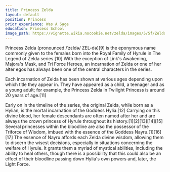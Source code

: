 ```yaml
---
title: Princess Zelda
layout: default
position: Princess
prior_experience: Was A Sage
education: Princess School
image_path: https://vignette.wikia.nocookie.net/zelda/images/5/5f/Zelda_Artwork_%28Breath_of_the_Wild%29.png/revision/latest/scale-to-width-down/350?cb=20170306081400
---
```

Princess Zelda (pronounced /ˈzɛldə/ ZEL-də)[9] is the eponymous name commonly given to the females born into the Royal Family of
 Hyrule in The Legend of Zelda series.[10] With the exception of Link's Awakening, Majora's Mask, and Tri Force Heroes, an incarnation
  of Zelda or one of her alter egos has always been one of the central characters in the series.

Each incarnation of Zelda has been shown at various ages depending upon which title they appear in. They have appeared as a child,
 a teenager and as a young adult; for example, the Princess Zelda in Twilight Princess is around 20 years of age.[11]

Early on in the timeline of the series, the original Zelda, while born as a Hylian, is the mortal incarnation of the Goddess Hylia.[12]
 Carrying on this divine blood, her female descendants are often named after her and are always the crown princess of Hyrule throughout
  its history.[1][2][13][14][15] Several princesses within the bloodline are also the possessor of the Triforce of Wisdom,
  imbued with the essence of the Goddess Nayru.[1][16][17] The essence of Nayru affords each Zelda divine wisdom, allowing them to
  discern the wisest decisions, especially in situations concerning the welfare of Hyrule. It grants them a myriad of mystical abilities,
   including the ability to heal others, though there is a possibility that this could also be an effect of their bloodline passing
   down Hylia's own powers and, later, the Light Force.
